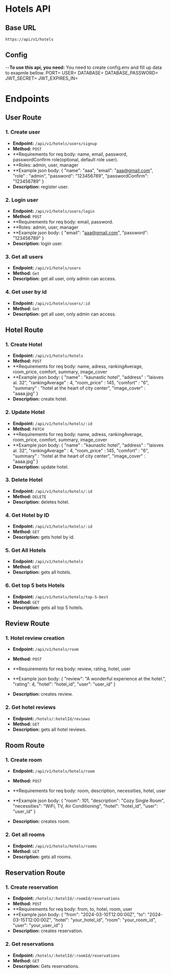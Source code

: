 # Hotels API

## Base URL

`https://api/v1/hotels`

## Config

--**To use this api, you need:**
You need to create config.env and fill up data to exapmle bellow.
PORT=
USER=
DATABASE=
DATABASE_PASSWORD=
JWT_SECRET=
JWT_EXPIRES_IN=


# Endpoints


## User Route

### 1. Create user

- **Endpoint:** `/api/v1/hotels/users/signup`
- **Method:** `POST`
- **Requirements for req body: name, email, password, passwordConfirm role(optional, default role user).
- **Roles: admin, user, manager
- **Example json body: 
{
    "name": "aaa",
    "email": "aaa@gmail.com",
    "role" : "admin",
    "password": "123456789",
    "passwordConfirm": "123456789"
}
- **Description:** register user.

### 2. Login user

- **Endpoint:** `/api/v1/hotels/users/login`
- **Method:** `POST`
- **Requirements for req body: email, password.
- **Roles: admin, user, manager
- **Example json body: 
{
    "email": "aaa@gmail.com",
    "password": "123456789"
}
- **Description:** login user.

### 3. Get all users

- **Endpoint:** `/api/v1/hotels/users`
- **Method:** `Get`
- **Description:** get all user, only admin can access.

### 4. Get user by id

- **Endpoint:** `/api/v1/hotels/users/:id`
- **Method:** `Get`
- **Description:** get all user, only admin can access.



## Hotel Route

### 1. Create Hotel

- **Endpoint:** `/api/v1/hotels/hotels`
- **Method:** `POST`
- **Requirements for req body: name, adress, rankingAverage, room_price, comfort, summary, image_cover
- **Example json body: 
{
    "name" : "kaunastic hotel",
    "address" : "laisves al. 32",
    "rankingAverage" : 4,
    "room_price" : 145,
    "comfort" : "6",
    "summary" : "hotel at the heart of city center",
    "image_cover" : "aaaa.jpg"
}
- **Description:** create hotel.

### 2. Update Hotel

- **Endpoint:** `/api/v1/hotels/hotels/:id`
- **Method:** `PATCH`
- **Requirements for req body: name, adress, rankingAverage, room_price, comfort, summary, image_cover
- **Example json body: 
{
    "name" : "kaunastic hotel",
    "address" : "laisves al. 32",
    "rankingAverage" : 4,
    "room_price" : 145,
    "comfort" : "6",
    "summary" : "hotel at the heart of city center",
    "image_cover" : "aaaa.jpg"
}
- **Description:** update hotel.

### 3. Delete Hotel

- **Endpoint:** `/api/v1/hotels/hotels/:id`
- **Method:** `DELETE`
- **Description:** deletes hotel.

### 4. Get Hotel by ID 

- **Endpoint:** `/api/v1/hotels/hotels/:id`
- **Method:** `GET`
- **Description:** gets hotel by id.

### 5. Get All Hotels 

- **Endpoint:** `/api/v1/hotels/hotels`
- **Method:** `GET`
- **Description:** gets all hotels.

### 6. Get top 5 bets Hotels 

- **Endpoint:** `/api/v1/hotels/hotels/top-5-best`
- **Method:** `GET`
- **Description:** gets all top 5 hotels.


## Review Route

### 1. Hotel review creation

- **Endpoint:** `/api/v1/hotels/room`
- **Method:** `POST`
- **Requirements for req body: review, rating, hotel, user
- **Example json body: 
{
  "review": "A wonderful experience at the hotel.",
  "rating": 4,
  "hotel": "hotel_id",
  "user": "user_id"
}

- **Description:** creates review.

### 2. Get hotel reviews 

- **Endpoint:** `/hotels/:hotelId/reviews`
- **Method:** `GET`
- **Description:** gets all hotel reviews.


## Room Route


### 1. Create room 

- **Endpoint:** `/api/v1/hotels/hotels/room`
- **Method:** `POST`
- **Requirements for req body: room, description, necessities, hotel, user
- **Example json body: 
{
  "room": 101,
  "description": "Cozy Single Room",
  "necessities": "WiFi, TV, Air Conditioning",
  "hotel": "hotel_id",
  "user": "user_id"
}

- **Description:** creates room.

### 2. Get all rooms 

- **Endpoint:** `/api/v1/hotels/hotels/rooms`
- **Method:** `GET`
- **Description:** gets all rooms.


## Reservation Route

### 1. Create reservation

- **Endpoint:** `/hotels/:hotelId/:roomId/reservations`
- **Method:** `POST`
- **Requirements for req body: from, to, hotel, room, user
- **Example json body: 
{
  "from": "2024-03-10T12:00:00Z",
  "to": "2024-03-15T12:00:00Z",
  "hotel": "your_hotel_id",
  "room": "your_room_id",
  "user": "your_user_id"
}
- **Description:** creates reservation.

### 2. Get reservations
- **Endpoint:** `/hotels/:hotelId/:roomId/reservations`
- **Method:** `GET`
- **Description:** Gets reservations.